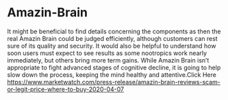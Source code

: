 # Amazin-Brain
It might be beneficial to find details concerning the components as then the real Amazin Brain could be judged efficiently, although customers can rest sure of its quality and security. It would also be helpful to understand how soon users must expect to see results as some nootropics work nearly immediately, but others bring more term gains. While Amazin Brain isn’t appropriate to fight advanced stages of cognitive decline, it is going to help slow down the process, keeping the mind healthy and attentive.Click Here https://www.marketwatch.com/press-release/amazin-brain-reviews-scam-or-legit-price-where-to-buy-2020-04-07
